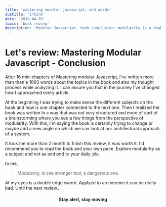 ```yaml
---
title: 'mastering modular javascript: end words'
subtitle: 'iThink'
date: '2019-04-03'
topic: 'book review'
description: 'Modular Javascript, book conclusion: modularity is a doable edge sword'
---
```


# Let's review: Mastering Modular Javascript - Conclusion

After 16 mini chapters of Mastering modular Javascript, I've written more than than a 1000 words about the topics in the book and also my thought process while analyzing it. I can assure you that in the journey I've changed how I approached every article. 

At the beginning I was trying to make sense the different subjects on the book and how is one chapter connected to the next one. Then I realized the book was written In a way that was not very structured and more of sort of a brainstorming where you see a few things from the perspective of modularity. With this, I'm saying the book is certainly trying to change or maybe add a new angle on which we can look at our architectural approach of a system.

It took me more than 2 month to finish this review, it was worth it. I'd recommend you to read the book and your own pace. Explore modularity as a subject and not as and end to your daily job. 

to me,
> Modularity, is one stronger tool, a dangerous one.

At my eyes is a double edge sword. Applyed to an extreme it can be really bad. Until the next review...

<h4 align="center" styles="text-weight: bold">
  Stay alert, stay moving
</h4>
